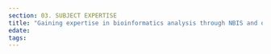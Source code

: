 ```yaml
---
section: 03. SUBJECT EXPERTISE
title: "Gaining expertise in bioinformatics analysis through NBIS and other sources"
edate: 
tags:
---
```


